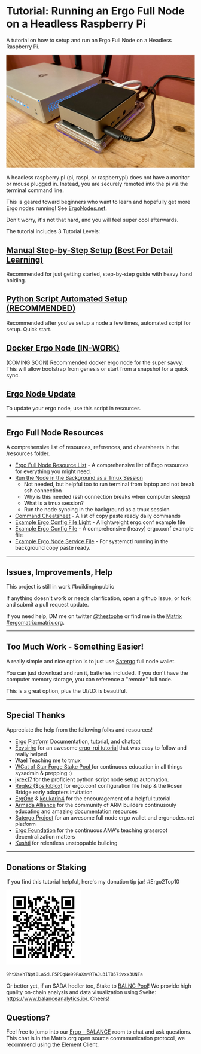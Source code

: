 # Tutorial: Running an Ergo Full Node on a Headless Raspberry Pi

A tutorial on how to setup and run an Ergo Full Node on a Headless Raspberry Pi.

![test1](/images/rpi-finished-iso-view.jpeg)

A headless raspberry pi (pi, raspi, or raspberrypi) does not have a monitor or mouse plugged in. Instead, you are securely remoted into the pi via the terminal command line.

This is geared toward beginners who want to learn and hopefully get more Ergo nodes running! See [ErgoNodes.net](http://ergonodes.net/).

Don't worry, it's not that hard, and you will feel super cool afterwards.

The tutorial includes 3 Tutorial Levels:

## [Manual Step-by-Step Setup (Best For Detail Learning)](/01-manual-step-by-step/node-beginner-tutorial.md)
Recommended for just getting started, step-by-step guide with heavy hand holding.

## [Python Script Automated Setup (**RECOMMENDED**)](/02-python-script-automated/node-proficient-tutorial.md)
Recommended after you've setup a node a few times, automated script for setup. Quick start.

## [Docker Ergo Node (IN-WORK)](/03-docker-ergo-node/node-specialist-tutorial.md)
(COMING SOON) Recommended docker ergo node for the super savvy. This will allow bootstrap from genesis or start from a snapshot for a quick sync.

## [Ergo Node Update](/resources/ergo_node_update.py)
To update your ergo node, use this script in resources.

--------------------------------------

## Ergo Full Node Resources
A comprehensive list of resources, references, and cheatsheets in the /resources folder.
- [Ergo Full Node Resource List](/resources/resources.md) - A comprehensive list of Ergo resources for everything you might need.
- [Run the Node in the Background as a Tmux Session](/resources/run-node-in-background-tmux.md)
    - Not needed, but helpful too to run terminal from laptop and not break ssh connection
    - Why is this needed (ssh connection breaks when computer sleeps)
    - What is a tmux session?
    - Run the node syncing in the background as a tmux session
- [Command Cheatsheet](/resources/command_cheatsheet.md) - A list of copy paste ready daily commands
- [Example Ergo Config File Light](/resources/example_ergo_config_file_light.txt) - A lightweight ergo.conf example file
- [Example Ergo Config File](/resources/example_ergo_config_file.txt) - A comprehensive (heavy) ergo.conf example file
- [Example Ergo Node Service File](/resources/example-ergo-node-service-file.txt) - For systemctl running in the background copy paste ready.


------------------------------------
## Issues, Improvements, Help

This project is still in work #buildinginpublic

If anything doesn't work or needs clarification, open a github Issue, or fork and submit a pull request update.

If you need help, DM me on twitter [@thestophe](https://twitter.com/TheStophe) or find me in the [Matrix #ergomatrix:matrix.org](https://matrix.to/#/#ergomatrix:matrix.org).

-------------------

## Too Much Work - Something Easier!

A really simple and nice option is to just use [Satergo](https://satergo.com/) full node wallet.

You can just download and run it, batteries included. If you don't have the computer memory storage, you can reference a "remote" full node.  

This is a great option, plus the UI/UX is beautiful.

-------------------

## Special Thanks
Appreciate the help from the following folks and resources!
- [Ergo Platform](https://twitter.com/Ergo_Platform) Documentation, tutorial, and chatbot
- [Eeysirhc](https://twitter.com/Eeysirhc) for an awesome [ergo-rpi tutorial](https://github.com/Eeysirhc/ergo-rpi) that was easy to follow and really helped
- [Wael](https://twitter.com/Piada_stakePool) Teaching me to tmux
- [WCat of Star Forge Stake Pool ](https://twitter.com/Star_Forge_Pool) for continuous education in all things sysadmin & prepping :) 
- [jkrek17](https://twitter.com/jkrek17) for the proficient python script node setup automation.
- [Reqlez ($psiloblox)](https://twitter.com/PSILOBLOX) for ergo.conf configuration file help & the Rosen Bridge early adopters invitation
- [ErgOne](https://twitter.com/Erg0ne) & [koukarin4](https://twitter.com/koukarin4) for the encouragement of a helpful tutorial
- [Armada Alliance](https://twitter.com/alliance_armada) for the community of ARM builders continusouly educating and amazing [documentation resources](https://armada-alliance.com/docs/)
- [Satergo Project](https://twitter.com/SatergoWallet) for an awesome full node ergo wallet and ergonodes.net platform
- [Ergo Foundation](https://twitter.com/ErgoFoundation) for the continuous AMA's teaching grassroot decentralization matters
- [Kushti](https://twitter.com/chepurnoy) for relentless unstoppable building

-------------

## Donations or Staking

If you find this tutorial helpful, here's my donation tip jar! #Ergo2Top10

![donations-qr-code](/images/wallet-qr-code.jpeg)

```bash
9htXsxhTNpt8LaSdLF5PDqNe99RaXmMRTAJu3iTB57ivxx3UNFa
```

Or better yet, if an $ADA hodler too, Stake to [BALNC Pool](https://pool.pm/a43ceac028a673e9f8611de0f683c70fdcadde560f28c2fb8cfabc81)! We provide high quality on-chain analysis and data visualization using Svelte: https://www.balanceanalytics.io/. Cheers!

## Questions?
Feel free to jump into our [Ergo - BALANCE](https://matrix.to/#/#ergo:forum.balanceanalytics.io) room to chat and ask questions. This chat is in the Matrix.org open source commmunication protocol, we recommend using the Element Client.